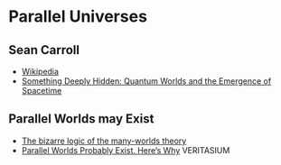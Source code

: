 
# Parallel Universes


## Sean Carroll

* [Wikipedia](https://en.wikipedia.org/wiki/Sean_M._Carroll)
* [Something Deeply Hidden: Quantum Worlds and the Emergence of Spacetime](https://www.amazon.es/reader/1524743011/ref=rdr_sb_li_hist_1&state=01111)


## Parallel Worlds may Exist

* [The bizarre logic of the many-worlds theory](https://www.nature.com/articles/d41586-019-02602-8)
* [Parallel Worlds Probably Exist. Here’s Why](https://youtu.be/kTXTPe3wahc) VERITASIUM